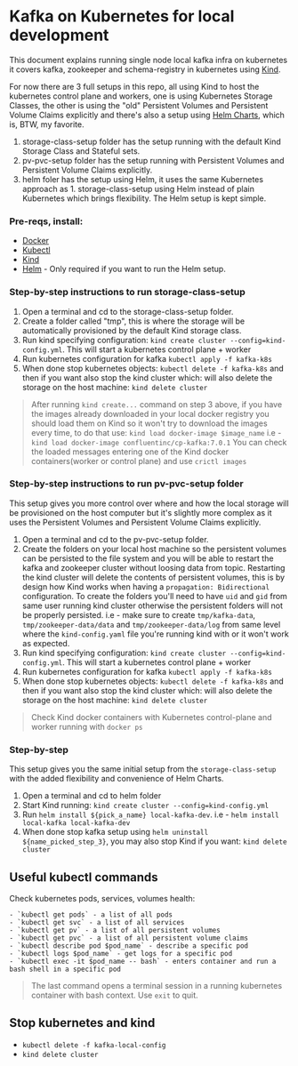 # Kafka on Kubernetes for local development

This document explains running single node local kafka infra on kubernetes it covers kafka, zookeeper and
schema-registry in kubernetes using [Kind](https://kind.sigs.k8s.io/).

For now there are 3 full setups in this repo, all using Kind to host the kubernetes control plane and workers, one is
using Kubernetes Storage Classes, the other is using the "old" Persistent Volumes and Persistent Volume Claims
explicitly and there's also a setup using [Helm Charts](https://helm.sh/), which is, BTW, my favorite.

1. storage-class-setup folder has the setup running with the default Kind Storage Class and Stateful sets.
2. pv-pvc-setup folder has the setup running with Persistent Volumes and Persistent Volume Claims explicitly.
3. helm foler has the setup using Helm, it uses the same Kubernetes approach as 1. storage-class-setup using Helm 
   instead of plain Kubernetes which brings flexibility. The Helm setup is kept simple.


### Pre-reqs, install:

- [Docker](https://docs.docker.com/get-docker/)
- [Kubectl](https://kubernetes.io/docs/tasks/tools/#kubectl)
- [Kind](https://kind.sigs.k8s.io/)
- [Helm](https://helm.sh/) - Only required if you want to run the Helm setup.

### Step-by-step instructions to run storage-class-setup

1. Open a terminal and cd to the storage-class-setup folder.
2. Create a folder called "tmp", this is where the storage will be automatically provisioned by the default Kind storage
   class.
3. Run kind specifying configuration: `kind create cluster --config=kind-config.yml`. This will start a kubernetes
   control plane + worker
4. Run kubernetes configuration for kafka `kubectl apply -f kafka-k8s`
5. When done stop kubernetes objects: `kubectl delete -f kafka-k8s` and then if you want also stop the kind cluster
   which:
   will also delete the storage on the host machine: `kind delete cluster`

> After running `kind create...` command on step 3 above, if you have the images already downloaded in your local docker
> registry you should load them on Kind so it won't try to download the images every time, to do that use: 
> `kind load docker-image $image_name` i.e - `kind load docker-image confluentinc/cp-kafka:7.0.1`
> You can check the loaded messages entering one of the Kind docker containers(worker or control plane) and use `crictl images`

### Step-by-step instructions to run pv-pvc-setup folder

This setup gives you more control over where and how the local storage will be provisioned on the host computer but it's
slightly more complex as it uses the Persistent Volumes and Persistent Volume Claims explicitly.

1. Open a terminal and cd to the pv-pvc-setup folder.
2. Create the folders on your local host machine so the persistent volumes can be persisted to the file system and you
   will be able to restart the kafka and zookeeper cluster without loosing data from topic. Restarting the kind cluster
   will delete the contents of persistent volumes, this is by design how Kind works when having
   a `propagation: Bidirectional` configuration. To create the folders you'll need to have `uid` and `gid` from same
   user running kind cluster otherwise the persistent folders will not be properly persisted. i.e - make sure to
   create `tmp/kafka-data`, `tmp/zookeeper-data/data` and `tmp/zookeeper-data/log`
   from same level where the `kind-config.yaml` file you're running kind with or it won't work as expected.
3. Run kind specifying configuration: `kind create cluster --config=kind-config.yml`. This will start a kubernetes
   control plane + worker
4. Run kubernetes configuration for kafka `kubectl apply -f kafka-k8s`
5. When done stop kubernetes objects: `kubectl delete -f kafka-k8s` and then if you want also stop the kind cluster
   which:
   will also delete the storage on the host machine: `kind delete cluster`

> Check Kind docker containers with Kubernetes control-plane and worker running with `docker ps`


### Step-by-step 

This setup gives you the same initial setup from the `storage-class-setup` with the added flexibility and convenience of 
Helm Charts. 

1. Open a terminal and cd to helm folder
2. Start Kind running: `kind create cluster --config=kind-config.yml`
3. Run `helm install ${pick_a_name} local-kafka-dev`. i.e - `helm install local-kafka local-kafka-dev`
4. When done stop kafka setup using `helm uninstall ${name_picked_step_3}`, you may also stop Kind if you want: `kind delete cluster`

## Useful kubectl commands

Check kubernetes pods, services, volumes health:

    - `kubectl get pods` - a list of all pods
    - `kubectl get svc` - a list of all services
    - `kubectl get pv` - a list of all persistent volumes
    - `kubectl get pvc` - a list of all persistent volume claims
    - `kubectl describe pod $pod_name` - describe a specific pod
    - `kubectl logs $pod_name` - get logs for a specific pod
    - `kubectl exec -it $pod_name -- bash` - enters container and run a bash shell in a specific pod

> The last command opens a terminal session in a running kubernetes container with bash context. Use `exit` to quit.

## Stop kubernetes and kind

- `kubectl delete -f kafka-local-config`
- `kind delete cluster`